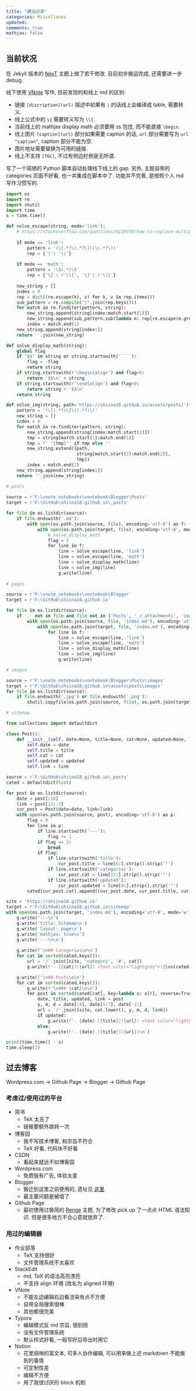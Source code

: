 ```yaml
---
title: "建站记录"
categories: Miscellanea
updated:
comments: true
mathjax: false
---
```


## 当前状况

在 Jekyll 版本的 [NexT](https://github.com/simpleyyt/jekyll-theme-next) 主题上做了若干修改. 目前初步搬运完成, 还需要进一步 debug.

线下使用 [VNote](https://vnote.readthedocs.io/zh_CN/latest/) 写作, 目前发现的和线上 md 的区别:

- 链接 `[discription](url)` 描述中如果有 `|` 的话线上会编译成 table, 需要转义.
- 线上公式中的 `\{` 需要转义写为 `\\{`.
- 当前线上的 mathjax display math 必须要用 `$$` 包住, 而不能直接 `\begin`.
- 线上图片 `[caption](url)` 部分如果需要 caption 的话, `url` 部分需要写为 `url "caption"`, caption 部分不能为空.
- 图片地址需要替换为可用的链接.
- 线上不支持 `[TOC]`, 不过有侧边栏倒是无所谓.

写了一个简陋的 Python 脚本自动处理线下线上的 gap. 另外, 主题自带的 categories 页面不好看, 也一并集成在脚本中了. 功能并不完善, 是按照个人 md 写作习惯写的.

<!-- more -->

```python
import os
import re
import shutil
import time
s = time.time()

def solve_escape(string, mode='link'):
    # https://stackoverflow.com/questions/6116978/how-to-replace-multiple-substrings-of-a-string
    
    if mode == 'link':
        pattern = '(\[.*?\|.*?\])(\(.*?\))'
        rep = {'|': '\|'}
        
    if mode == 'math':
        pattern = '\$(.*)\$'
        rep = {'\{': r'\\{', '\}': r'\\}'}
        
    new_string = []
    index = 0
    rep = dict((re.escape(k), v) for k, v in rep.items()) 
    sub_pattern = re.compile("|".join(rep.keys()))
    for match in re.finditer(pattern, string):
        new_string.append(string[index:match.start(1)])
        new_string.append(sub_pattern.sub(lambda m: rep[re.escape(m.group(0))], string[match.start(1):match.end(1)]))
        index = match.end(1)
    new_string.append(string[index:])
    return ''.join(new_string)

def solve_display_math(string):
    global flag
    if '$$' in string or string.startswith('```'):
        flag = -flag
        return string
    if string.startswith(r'\begin{align') and flag>0:
        return '$$\n' + string
    if string.startswith(r'\end{align') and flag>0:
        return string + '$$\n'
    return string

def solve_img(string, path='https://shiina18.github.io/assets/posts/'):
    pattern = '!\[(.*?)\]\((.*?)\)'
    new_string = []
    index = 0
    for match in re.finditer(pattern, string):
        new_string.append(string[index:match.start(2)])
        tmp = string[match.start(1):match.end(1)]
        tmp = f' "{tmp}"' if tmp else ''
        new_string.extend([path,
                           string[match.start(2):match.end(2)],
                           tmp])
        index = match.end(2)
    new_string.append(string[index:])
    return ''.join(new_string)

# posts   
                        
source = r'F:\vnote_notebooks\vnotebook\Blogger\Posts'
target = r'F:\GitHub\shiina18.github.io\_posts'

for file in os.listdir(source):
    if file.endswith('.md'):
        with open(os.path.join(source, file), encoding='utf-8') as f:
            with open(os.path.join(target, file), encoding='utf-8', mode='w') as g:
                # solve_display_math
                flag = 1
                for line in f:
                    line = solve_escape(line, 'link')
                    line = solve_escape(line, 'math')
                    line = solve_display_math(line)
                    line = solve_img(line)
                    g.write(line)
                        
# pages

source = r'F:\vnote_notebooks\vnotebook\Blogger'
target = r'F:\GitHub\shiina18.github.io'

for file in os.listdir(source):
    if '.' not in file and file not in {'Posts', '_v_attachments', 'images'}:
        with open(os.path.join(source, file, 'index.md'), encoding='utf-8') as f:
            with open(os.path.join(target, file, 'index.md'), encoding='utf-8', mode='w') as g:
                for line in f:
                    line = solve_escape(line, 'link')
                    line = solve_escape(line, 'math')
                    line = solve_display_math(line)
                    line = solve_img(line)
                    g.write(line)

# images

source = r'F:\vnote_notebooks\vnotebook\Blogger\Posts\images'
target = r'F:\GitHub\shiina18.github.io\assets\posts\images'
for file in os.listdir(source):
    if file.endswith('.jpg') or file.endswith('.png'):
        shutil.copyfile(os.path.join(source, file), os.path.join(target, file))

# sitemap

from collections import defaultdict

class Post():
    def __init__(self, date=None, title=None, cat=None, updated=None, link=None):
        self.date = date
        self.title = title
        self.cat = cat
        self.updated = updated
        self.link = link

source = r'F:\GitHub\shiina18.github.io\_posts'
cated = defaultdict(list)

for post in os.listdir(source):
    date = post[:10]
    link = post[11:-3]
    cur_post = Post(date=date, link=link)
    with open(os.path.join(source, post), encoding='utf-8') as p:
        flag = 0
        for line in p:
            if line.startswith('---'):
                flag += 1
            if flag == 2:
                break
            if flag:
                if line.startswith('title'):
                    cur_post.title = line[6:].strip().strip('"')
                if line.startswith('categories'):
                    cur_post.cat = line[11:].strip().strip('"')
                if line.startswith('updated'):
                    cur_post.updated = line[8:].strip().strip('"')
        cated[cur_post.cat].append((cur_post.date, cur_post.title, cur_post.updated, cur_post.link))

site = 'https://shiina18.github.io'           
target = r'F:\GitHub\shiina18.github.io\sitemap'
with open(os.path.join(target, 'index.md'), encoding='utf-8', mode='w') as g:
    g.write('---\n')
    g.write('title: Sitemap\n')
    g.write('layout: page\n')
    g.write('mathjax: true\n')
    g.write('---\n\n')
    
    g.write(f'\n## Categories\n\n')
    for cat in sorted(cated.keys()):
        url = '/'.join([site, 'category', '#', cat])
        g.write(f'- [{cat}]({url}) <font color="lightgrey">({len(cated[cat])})</font>\n')

    g.write(f'\n## Posts\n\n')   
    for cat in sorted(cated.keys()):
        g.write(f'\n### {cat}\n\n')
        for post in sorted(cated[cat], key=lambda x: x[0], reverse=True):
            date, title, updated, link = post
            y, m, d = date[:4], date[5:7], date[-2:]
            url = '/'.join([site, cat.lower(), y, m, d, link])
            if updated:
                g.write(f'- {date} [{title}]({url}) <font color="lightgrey">({updated} updated)</font>\n')
            else:
                g.write(f'- {date} [{title}]({url})\n')

print(time.time() - s)
time.sleep(2)
```

## 过去博客

Wordpress.com -> Github Page -> Blogger -> Github Page

### 考虑过/使用过的平台

- 简书
    - TeX 太丑了
    - 链接要额外跳转一次
- 博客园
    - 我不写技术博客, 和宗旨不符合
    - TeX 好看, 代码块不好看
- CSDN
    - 看起来就远不如博客园
- Wordpress.com
    - 免费版有广告, 体验太差
- Blogger
    - 搬迁到这里之前使用的, 遗址见 [这里](https://randomwalk034.blogspot.com/)
    - 最主要问题是被墙了
- Github Page
    - 最初使用过极简的 [Renge](https://github.com/billyfish152/Renge) 主题, 为了修改 pick up 了一点点 HTML 语法知识. 但是很多地方不合心意就放弃了.

### 用过的编辑器

- 作业部落
    - TeX 支持很好
    - 文件管理系统不太喜欢
- StackEdit
    - md, TeX 的语法高亮漂亮
    - 不支持 align 环境 (改名为 aligned 环境)
- VNote
    - 不能左边编辑右边看渲染有点不方便
    - 自带全局搜索很棒
    - 其他都很完美
- Typora
    - 编辑模式反 md 宗旨, 很别扭
    - 没有文件管理系统
    - 默认样式好看, 一般写好后导出时用它
- Notion
    - 花里胡哨的富文本, 可多人协作编辑, 可以用来做上述 markdown 不能做到的事情
    - 可定制性差
    - 编辑不方便
    - 用了我很讨厌的 block 机制